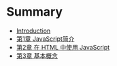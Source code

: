 # Summary

* [Introduction](README.md)
* [第1章 JavaScript简介](chapter1.md)
* [第2章 在 HTML 中使用 JavaScript](chapter2.md)
* [第3章 基本概念](chapter3.md)

